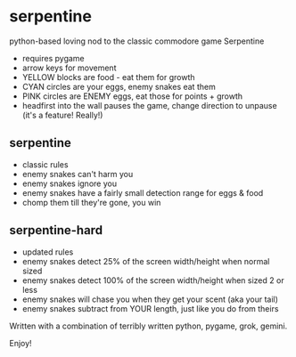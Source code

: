 # serpentine
python-based loving nod to the classic commodore game Serpentine
* requires pygame
* arrow keys for movement
* YELLOW blocks are food - eat them for growth
* CYAN circles are your eggs, enemy snakes eat them
* PINK circles are ENEMY eggs, eat those for points + growth
* headfirst into the wall pauses the game, change direction to unpause (it's a feature! Really!)


## serpentine
* classic rules
* enemy snakes can't harm you
* enemy snakes ignore you
* enemy snakes have a fairly small detection range for eggs & food
* chomp them till they're gone, you win

## serpentine-hard
* updated rules
* enemy snakes detect 25% of the screen width/height when normal sized
* enemy snakes detect 100% of the screen width/height when sized 2 or less
* enemy snakes will chase you when they get your scent (aka your tail)
* enemy snakes subtract from YOUR length, just like you do from theirs


Written with a combination of terribly written python, pygame, grok, gemini.

Enjoy!
